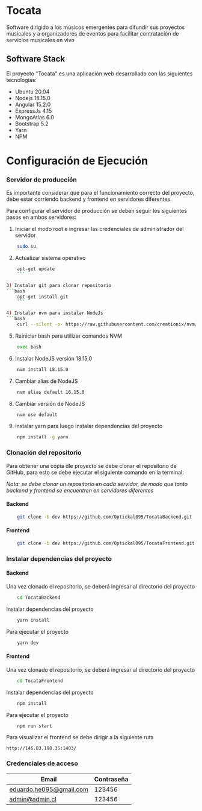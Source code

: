 # **Tocata**

Software dirigido a los músicos emergentes para difundir sus proyectos musicales y a organizadores de eventos para facilitar contratación de servicios musicales en vivo

## **Software Stack**

El proyecto "Tocata" es una aplicación web desarrollado con las siguientes tecnologías:

- Ubuntu 20.04
- Nodejs 18.15.0
- Angular 15.2.0
- ExpressJs 4.15
- MongoAtlas 6.0
- Bootstrap 5.2
- Yarn
- NPM

# **Configuración de Ejecución**

### **Servidor de producción**

Es importante considerar que para el funcionamiento correcto del proyecto, debe estar corriendo backend y frontend en servidores diferentes.

Para configurar el servidor de producción se deben seguir los siguientes pasos en ambos servidores:

1. Iniciar el modo root e ingresar las credenciales de administrador del servidor

```bash
	sudo su
```

2. Actualizar sistema operativo

````bash
	apt-get update
	```

3) Instalar git para clonar repositorio
```bash
	apt-get install git
	```

4) Instalar nvm para instalar NodeJs
```bash
	curl --silent -o- https://raw.githubusercontent.com/creationix/nvm/v0.31.2/install.sh | bash
````

5. Reiniciar bash para utilizar comandos NVM

```bash
	exec bash
```

6. Instalar NodeJS versión 18.15.0

```bash
	nvm install 18.15.0
```

7. Cambiar alias de NodeJS

```bash
	nvm alias default 16.15.0
```

8. Cambiar versión de NodeJS

```bash
	nvm use default
```

9. instalar yarn para luego instalar dependencias del proyecto

```bash
	npm install -g yarn
```

### **Clonación del repositorio**

Para obtener una copia dle proyecto se debe clonar el repositorio de GitHub, para esto se debe ejecutar el siguiente comando en la terminal:

_Nota: se debe clonar un repositorio en cada servidor, de modo que tanto backend y frontend se encuentren en servidores diferentes_

#### Backend

```bash
	git clone -b dev https://github.com/Optickal095/TocataBackend.git
```

#### Frontend

```bash
	git clone -b dev https://github.com/Optickal095/TocataFrontend.git
```

### **Instalar dependencias del proyecto**

#### Backend

Una vez clonado el repositorio, se deberá ingresar al directorio del proyecto

```bash
	cd TocataBackend
```

Instalar dependencias del proyecto

```bash
	yarn install
```

Para ejecutar el proyecto

```bash
	yarn dev
```

#### Frontend

Una vez clonado el repositorio, se deberá ingresar al directorio del proyecto

```bash
	cd TocataFrontend
```

Instalar dependencias del proyecto

```bash
	npm install
```

Para ejecutar el proyecto

```bash
	npm run start
```

Para visualizar el frontend se debe dirigir a la siguiente ruta

    http://146.83.198.35:1403/

### **Credenciales de acceso**

| Email                   | Contraseña |
| ----------------------- | ---------- |
| eduardo.he095@gmail.com | 123456     |
| admin@admin.cl          | 123456     |
